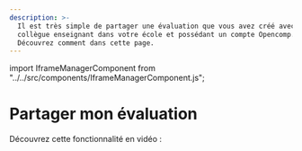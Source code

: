 ```yaml
---
description: >-
  Il est très simple de partager une évaluation que vous avez créé avec un
  collègue enseignant dans votre école et possédant un compte Opencomp.
  Découvrez comment dans cette page.
---
```


import IframeManagerComponent from "../../src/components/IframeManagerComponent.js";

# Partager mon évaluation

Découvrez cette fonctionnalité en vidéo :

<div data-service="youtube" data-id="cM35_GmvXE4" data-autoscale></div>
<IframeManagerComponent/>